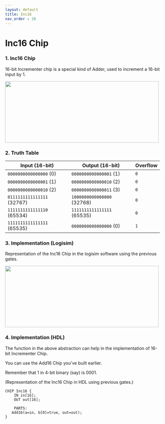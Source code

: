 ```yaml
---
layout: default
title: Inc16
nav_order : 20
---
```


# Inc16 Chip

### 1. Inc16 Chip

16-bit Incrementer chip is a special kind of Adder, used to increment a 16-bit input by 1.

<img src="/nand2tetris/images/inc16.png" width="500" height="200px"/> 

### 2. Truth Table


| Input (16-bit)          | Output (16-bit)         | Overflow |
|-------------------------|-------------------------|----------|
| `0000000000000000` (0)  | `0000000000000001` (1)  | `0`      |
| `0000000000000001` (1)  | `0000000000000010` (2)  | `0`      |
| `0000000000000010` (2)  | `0000000000000011` (3)  | `0`      |
| `0111111111111111` (32767) | `1000000000000000` (32768) | `0` |
| `1111111111111110` (65534) | `1111111111111111` (65535) | `0` |
| `1111111111111111` (65535) | `0000000000000000` (0)   | `1`      |



### 3. Implementation (Logisim)

Representation of the Inc16 Chip in the logisim software using the previous gates.

<img src="/nand2tetris/logisim/inc16.png" width="500" height="200px"/> 


### 4. Implementation (HDL)

The function in the above abstraction can help in the implementation of 16-bit Incrementer Chip.

You can use the Add16 Chip you've built earlier.

Remember that 1 in 4-bit binary (say) is 0001.

(Representation of the Inc16 Chip in HDL using previous gates.)


```hdl
CHIP Inc16 {
    IN in[16];
    OUT out[16];

    PARTS:
   Add16(a=in, b[0]=true, out=out);
}
 ```